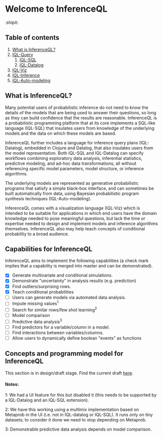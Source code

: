 # Welcome to InferenceQL 

:shipit:

## Table of contents

1. [What is InferenceQL?](#what-is-inferenceql)
1. [IQL-Query](query/index.md)
    1. [IQL-SQL](query/sql/index.md)
    1. [IQL-Datalog](query/datalog/index.md)
1. [IQL-Viz](viz/index.md)
1. [IQL-Inference](viz/index.md)
1. [IQL-Auto-modeling](viz/index.md)

## What is InferenceQL?

Many potential users of probabilistic inference do not need to know the details of the models that are being used to answer their questions, so long as they can build confidence that the results are reasonable. InferenceQL is a probabilistic programming platform that at its core implements a SQL-like language (IQL-SQL) that insulates users from knowledge of the underlying models and the data on which these models are based. 

InferenceQL further includes a language for inference query plans (IQL-Datalog), embedded in Clojure and Datalog, that also insulates users from the model representation. Both IQL-SQL and IQL-Datalog can specify workflows combining exploratory data analysis, inferential statistics, predictive modeling, and ad-hoc data transformations, all without referencing specific model parameters, model structure, or inference algorithms.

The underlying models are represented as generative probabilistic programs that satisfy a
simple black-box interface, and can sometimes be built automatically from data, using
Bayesian probabilistic program synthesis techniques (IQL-Auto-modeling).

InferenceQL comes with a visualization language (IQL-Viz) which is intended to be suitable for applications in which end users have the domain knowledge needed to pose meaningful questions, but lack the time or expertise needed to design and implement models and inference algorithms themselves. InferenceQL also may help teach concepts of conditional probability to a broad audience.

## Capabilities for InferenceQL

InferenceQL aims to implement the following capabilities (a check mark implies that 
a capability is merged into master and can be demonstrated).

- [x] Generate multivariate and conditional simulations.
- [x] Demonstrate "uncertainty" in analysis results (e.g. prediction)
- [x] Find outliers/surprising rows.
- [x] Teach conditional probabilities
- [ ] Users can generate models via automated data analysis.
- [ ] Impute missing values<sup>1</sup>
- [ ] Search for similar rows/few shot learning<sup>2</sup>
- [ ] Model comparison
- [ ] Predictive data analysis<sup>3</sup>
- [ ] Find predictors for a variable/column in a model.
- [ ] Find interactions between variables/columns.
- [ ] Allow users to dynamically define boolean "events" as functions 

## Concepts and programming model for InferenceQL

This section is in design/draft stage. Find the current draft [here](https://docs.google.com/document/d/14LnXWlDB07B4nyj8AyRvgQf7muJw6SJ1Ger2XhRPGhw/edit#heading=h.an7vxaeb4i0y).



#### Notes:
1: We had a UI feature for this but disabled it (this needs to be supported by a IQL-Datalog and an IQL-SQL extension).

2: We have this working using a multimix implementation based on Metaprob in the UI (i.e. not in IQL-datalog or IQL-SQL). It runs only on tiny datasets; to consider it done we need to stop depending on Metaprob.

3: Demonstrable predictive data analysis depends on model comparison.